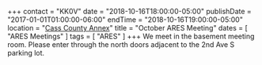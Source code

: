 +++
contact = "KK0V"
date = "2018-10-16T18:00:00-05:00"
publishDate = "2017-01-01T01:00:00-06:00"
endTime = "2018-10-16T19:00:00-05:00"
location = "[Cass County Annex](/places/cass-county-annex/)"
title = "October ARES Meeting"
dates = [ "ARES Meetings" ]
tags = [ "ARES" ]
+++
We meet in the basement meeting room. Please enter through the north
doors adjacent to the 2nd Ave S parking lot.
